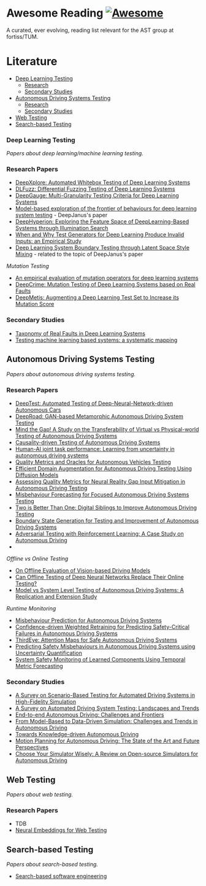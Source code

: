 # Awesome Reading [![Awesome](https://cdn.jsdelivr.net/gh/sindresorhus/awesome@d7305f38d29fed78fa85652e3a63e154dd8e8829/media/badge.svg)](https://github.com/sindresorhus/awesome)

A curated, ever evolving, reading list relevant for the AST group at fortiss/TUM.

# Literature
* [Deep Learning Testing](#deep-learning-testing)
	* [Research](#deep-learning-testing-research)
	* [Secondary Studies](#deep-learning-testing-surveys)
* [Autonomous Driving Systems Testing](#ads-testing)
	* [Research](#ads-testing-research)
	* [Secondary Studies](#ads-testing-surveys)
* [Web Testing](#web-testing)
* [Search-based Testing](#search-based-testing)


### Deep Learning Testing
*Papers about deep learning/machine learning testing.*

### Research Papers

* [DeepXplore: Automated Whitebox Testing of Deep Learning Systems](https://arxiv.org/abs/1705.06640)
* [DLFuzz: Differential Fuzzing Testing of Deep Learning Systems
](https://arxiv.org/abs/1808.09413)
* [DeepGauge: Multi-Granularity Testing Criteria for Deep Learning Systems
](https://arxiv.org/abs/1803.07519)
* [Model-based exploration of the frontier of behaviours for deep learning system testing](https://p1ndsvin.github.io/assets/pdf/FSE2020.pdf) - DeepJanus's paper
* [DeepHyperion: Exploring the Feature Space of DeepLearning-Based Systems through Illumination Search](https://p1ndsvin.github.io/assets/pdf/issta2021.pdf)
* [When and Why Test Generators for Deep Learning Produce Invalid Inputs: an Empirical Study](https://p1ndsvin.github.io/assets/pdf/ICSE2023.pdf)
* [Deep Learning System Boundary Testing through Latent Space Style Mixing](https://tsigalko18.github.io/assets/pdf/2024-Abdellatif-arXiv.pdf) - related to the topic of DeepJanus's paper


*Mutation Testing*

* [An empirical evaluation of mutation operators for deep learning systems](https://ieeexplore.ieee.org/document/9159089)
* [DeepCrime: Mutation Testing of Deep Learning Systems based on Real Faults](https://dl.acm.org/doi/10.1145/3460319.3464825)
* [DeepMetis: Augmenting a Deep Learning Test Set to Increase its Mutation Score](https://p1ndsvin.github.io/assets/pdf/ase2021.pdf)


### Secondary Studies

* [Taxonomy of Real Faults in Deep Learning Systems](https://tsigalko18.github.io/assets/pdf/2020-Humbatova-ICSE.pdf)
* [Testing machine learning based systems: a systematic mapping](https://tsigalko18.github.io/assets/pdf/2020-Riccio-EMSE.pdf)

## Autonomous Driving Systems Testing
*Papers about autonomous driving systems testing.*

### Research Papers 

* [DeepTest: Automated Testing of Deep-Neural-Network-driven Autonomous Cars](https://arxiv.org/abs/1708.08559)
* [DeepRoad: GAN-based Metamorphic Autonomous Driving System Testing](https://arxiv.org/abs/1802.02295)
* [Mind the Gap! A Study on the Transferability of Virtual vs Physical-world Testing of Autonomous Driving Systems](https://tsigalko18.github.io/assets/pdf/2022-Stocco-TSE.pdf)
* [Causality-driven Testing of Autonomous Driving Systems](https://dl.acm.org/doi/10.1145/3635709)
* [Human-AI joint task performance: Learning from uncertainty in autonomous driving systems](https://www.sciencedirect.com/science/article/pii/S1471772724000022)
* [Quality Metrics and Oracles for Autonomous Vehicles Testing](https://tsigalko18.github.io/assets/pdf/2021-Jahangirova-ICST.pdf)
* [Efficient Domain Augmentation for Autonomous Driving Testing Using Diffusion Models](https://tsigalko18.github.io/assets/pdf/2024-Baresi-arXiv.pdf)
* [Assessing Quality Metrics for Neural Reality Gap Input Mitigation in Autonomous Driving Testing](https://tsigalko18.github.io/assets/pdf/2024-Lambertenghi-ICST.pdf)
* [Misbehaviour Forecasting for Focused Autonomous Driving Systems Testing](https://tsigalko18.github.io/assets/pdf/2024-Naziri-arXiv.pdf)
* [Two is Better Than One: Digital Siblings to Improve Autonomous Driving Testing](https://tsigalko18.github.io/assets/pdf/2024-Biagiola-EMSE.pdf)
* [Boundary State Generation for Testing and Improvement of Autonomous Driving Systems](https://ieeexplore.ieee.org/abstract/document/10579540)
* [Adversarial Testing with Reinforcement Learning: A Case Study on Autonomous Driving](https://matteobiagiola.github.io/assets/pdfs/adversarial-testing-with-reinforcement-learning-a-case-study-on-autonomous-driving.pdf)
* 

*Offline vs Online Testing*

* [On Offline Evaluation of Vision-based Driving Models](https://openaccess.thecvf.com/content_ECCV_2018/papers/Felipe_Codevilla_On_Offline_Evaluation_ECCV_2018_paper.pdf)
* [Can Offline Testing of Deep Neural Networks Replace Their Online Testing?](https://arxiv.org/abs/2101.11118)
* [Model vs System Level Testing of Autonomous Driving Systems: A Replication and Extension Study](https://tsigalko18.github.io/assets/pdf/2023-Stocco-EMSE.pdf)

*Runtime Monitoring*

* [Misbehaviour Prediction for Autonomous Driving Systems](https://tsigalko18.github.io/assets/pdf/2020-Stocco-ICSE.pdf)
* [Confidence-driven Weighted Retraining for Predicting Safety-Critical Failures in Autonomous Driving Systems](https://tsigalko18.github.io/assets/pdf/2021-Stocco-JSEP.pdf)
* [ThirdEye: Attention Maps for Safe Autonomous Driving Systems](https://tsigalko18.github.io/assets/pdf/2022-Stocco-ASE.pdf)
* [Predicting Safety Misbehaviours in Autonomous Driving Systems using Uncertainty Quantification](https://tsigalko18.github.io/assets/pdf/2024-Grewal-ICST.pdf)
* [System Safety Monitoring of Learned Components Using Temporal Metric Forecasting](https://tsigalko18.github.io/assets/pdf/2024-Sharifi-arXiv.pdf)


### Secondary Studies

* [A Survey on Scenario-Based Testing for Automated Driving Systems in High-Fidelity Simulation](https://arxiv.org/abs/2112.00964)
* [A Survey on Automated Driving System Testing: Landscapes and Trends](https://arxiv.org/abs/2206.05961)
* [End-to-end Autonomous Driving: Challenges and Frontiers](https://arxiv.org/abs/2306.16927)
* [From Model-Based to Data-Driven Simulation: Challenges and Trends in Autonomous Driving](https://arxiv.org/abs/2305.13960)
* [Towards Knowledge-driven Autonomous Driving](https://arxiv.org/abs/2312.04316)
* [Motion Planning for Autonomous Driving: The State of the Art and Future Perspectives](https://arxiv.org/abs/2303.09824)
* [Choose Your Simulator Wisely: A Review on Open-source Simulators for Autonomous Driving](https://arxiv.org/pdf/2311.11056)

## Web Testing
*Papers about web testing.*

### Research Papers

* TDB
* [Neural Embeddings for Web Testing](https://tsigalko18.github.io/assets/pdf/2023-Stocco-arXiv.pdf)

## Search-based Testing
*Papers about search-based testing.*

- [Search-based software engineering](https://www.sciencedirect.com/science/article/pii/S0950584901001896)
